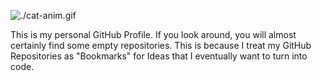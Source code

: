 ![./cat-anim.gif]()

This is my personal GitHub Profile. If you look around, you will almost certainly find some empty repositories. This is because I treat my GitHub Repositories as "Bookmarks" for Ideas that I eventually want to turn into code.
